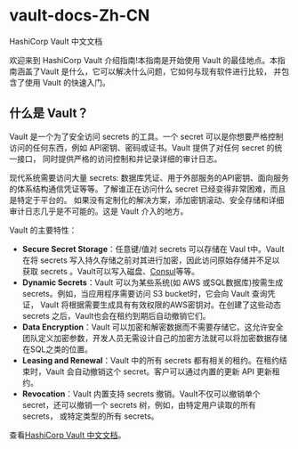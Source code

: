 # vault-docs-Zh-CN
HashiCorp Vault 中文文档

欢迎来到 HashiCorp Vault 介绍指南!本指南是开始使用 Vault 的最佳地点。本指南涵盖了Vault 是什么，它可以解决什么问题，它如何与现有软件进行比较，
并包含了使用 Vault 的快速入门。

## 什么是 Vault？
Vault 是一个为了安全访问 secrets 的工具。一个 secret 可以是你想要严格控制访问的任何东西，例如 API密钥、密码或证书。Vault 提供了对任何 secret 的统一接口，
同时提供严格的访问控制和并记录详细的审计日志。

现代系统需要访问大量 secrets: 数据库凭证、用于外部服务的API密钥、面向服务的体系结构通信凭证等等。了解谁正在访问什么 secret 已经变得非常困难，而且是特定于平台的。
如果没有定制化的解决方案，添加密钥滚动、安全存储和详细审计日志几乎是不可能的。这是 Vault 介入的地方。

Vault 的主要特性：
- **Secure Secret Storage**：任意键/值对 secrets 可以存储在 Vaul t中。Vault 在将 secrets 写入持久存储之前对其进行加密，因此访问原始存储并不足以
获取 secrets 。Vault可以写入磁盘、[Consul](https://www.consul.io/)等等。
- **Dynamic Secrets**：Vault 可以为某些系统(如 AWS 或SQL数据库)按需生成 secrets。例如，当应用程序需要访问 S3 bucket时，它会向 Vault 查询凭证，
Vault 将根据需要生成具有有效权限的AWS密钥对。在创建了这些动态 secrets 之后，Vault也会在租约到期后自动撤销它们。
- **Data Encryption**：Vault 可以加密和解密数据而不需要存储它。这允许安全团队定义加密参数，开发人员无需设计自己的加密方法就可以将加密数据存储在SQL之类的位置。
- **Leasing and Renewal**：Vault 中的所有 secrets 都有相关的租约。在租约结束时，Vault 会自动撤销这个 secret。客户可以通过内置的更新 API 更新租约。
- **Revocation**：Vault 内置支持 secrets 撤销。Vault不仅可以撤销单个 secret，还可以撤销一个 secrets 树，例如，由特定用户读取的所有 secrets，
或特定类型的所有 secrets。


查看[HashiCorp Vault 中文文档](https://github.com/shipengqi/vault-docs-Zh-CN)。